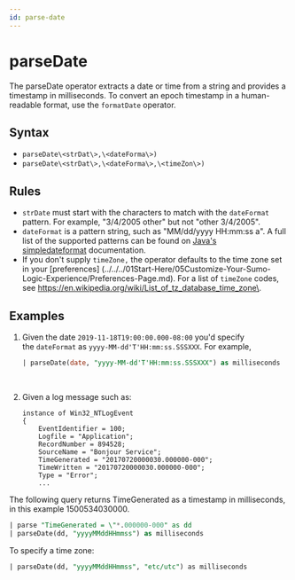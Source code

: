 ```yaml
---
id: parse-date
---
```


# parseDate

The parseDate operator extracts a date or time from a string and provides a timestamp in milliseconds. To convert an epoch timestamp in a human-readable format, use the `formatDate` operator.

## Syntax

* `parseDate\<strDat\>,\<dateForma\>)`
* `parseDate\<strDat\>,\<dateForma\>,\<timeZon\>)`

## Rules

* `strDate` must start with the characters to match with the `dateFormat` pattern. For example, "3/4/2005 other" but not "other 3/4/2005".
* `dateFormat` is a pattern string, such as "MM/dd/yyyy HH:mm:ss a". A full list of the supported patterns can be found on [Java's simpledateformat](https://docs.oracle.com/javase/7/docs/api/java/text/SimpleDateFormat.html) documentation.
* If you don't supply `timeZone,` the operator defaults to the time zone set in your [preferences] (../../../01Start-Here/05Customize-Your-Sumo-Logic-Experience/Preferences-Page.md). For a list of `timeZone` codes, see <https://en.wikipedia.org/wiki/List_of_tz_database_time_zone\>.

## Examples

1. Given the date `2019-11-18T19:00:00.000-08:00` you'd specify the `dateFormat` as `yyyy-MM-dd'T'HH:mm:ss.SSSXXX`. For example,  
      
    ```sql
    | parseDate(date, "yyyy-MM-dd'T'HH:mm:ss.SSSXXX") as milliseconds
    ```  
      
     
1. Given a log message such as:

    ```
    instance of Win32_NTLogEvent
    {
        EventIdentifier = 100;
        Logfile = "Application";
        RecordNumber = 894528;
        SourceName = "Bonjour Service";
        TimeGenerated = "20170720000030.000000-000";
        TimeWritten = "20170720000030.000000-000";
        Type = "Error";
        ...
    ```

The following query returns TimeGenerated as a timestamp in milliseconds, in this example 1500534030000.

```sql
| parse "TimeGenerated = \"*.000000-000" as dd 
| parseDate(dd, "yyyyMMddHHmmss") as milliseconds
```

To specify a time zone:

```sql
| parseDate(dd, "yyyyMMddHHmmss", "etc/utc") as milliseconds
```

 
